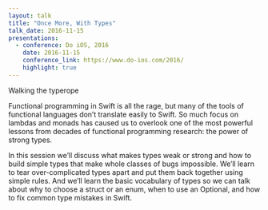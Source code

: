 ```yaml
---
layout: talk
title: "Once More, With Types"
talk_date: 2016-11-15
presentations:  
  - conference: Do iOS, 2016
    date: 2016-11-15
    conference_link: https://www.do-ios.com/2016/
    highlight: true
---
```


Walking the typerope

Functional programming in Swift is all the rage, but many of the tools of functional languages don’t translate easily to Swift. So much focus on lambdas and monads has caused us to overlook one of the most powerful lessons from decades of functional programming research: the power of strong types.

In this session we’ll discuss what makes types weak or strong and how to build simple types that make whole classes of bugs impossible. We’ll learn to tear over-complicated types apart and put them back together using simple rules. And we’ll learn the basic vocabulary of types so we can talk about why to choose a struct or an enum, when to use an Optional, and how to fix common type mistakes in Swift.

